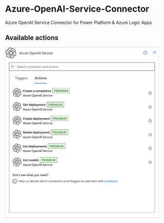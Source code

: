 # Azure-OpenAI-Service-Connector
Azure OpenAI Service Connector for Power Platform &amp; Azure Logic Apps

## Available actions

![Available actions](./Assets/AzureOpenAIService.png)
